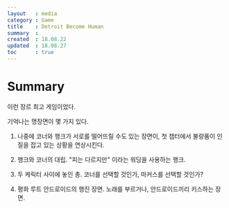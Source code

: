 ```yaml
---
layout   : media
category : Game
title    : Detroit Become Human
summary  : 
created  : 18.08.22
updated  : 18.08.27
toc      : true
---
```


# Summary

이런 장르 최고 게임이었다.

기억나는 명장면이 몇 가지 있다.

1. 나중에 코너와 행크가 서로를 떨어뜨릴 수도 있는 장면이, 첫 챕터에서 불량품이 인질을 잡고 있는 상황을 연상시킨다.

2. 행크와 코너의 대립. "피는 다르지만" 이라는 워딩을 사용하는 행크.

3. 두 케릭터 사이에 놓인 총. 코너를 선택할 것인가, 마커스를 선택할 것인가?

4. 평화 루트 안드로이드의 행진 장면. 노래를 부르거나, 안드로이드끼리 키스하는 장면.